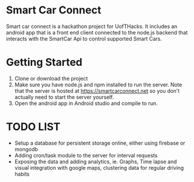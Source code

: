 # Smart Car Connect
Smart car connect is a hackathon project for UofTHacks. It includes an android app that is a front end client connected to the node.js backend that interacts with the SmartCar Api to control supported Smart Cars.

# Getting Started

  1. Clone or download the project
  2. Make sure you have node.js and npm installed to run the server. Note that the server is hosted at https://smartcarconnect.net so you don't actually need to start the server yourself.
  3. Open the android app in Android studio and compile to run.

# TODO LIST
- Setup a database for persistent storage online, either using firebase or mongodb
- Adding cron/task module to the server for interval requests
- Exposing the data and adding analytics, ie. Graphs, Time lapse and visual integration with google maps, clustering data for regular driving habits
